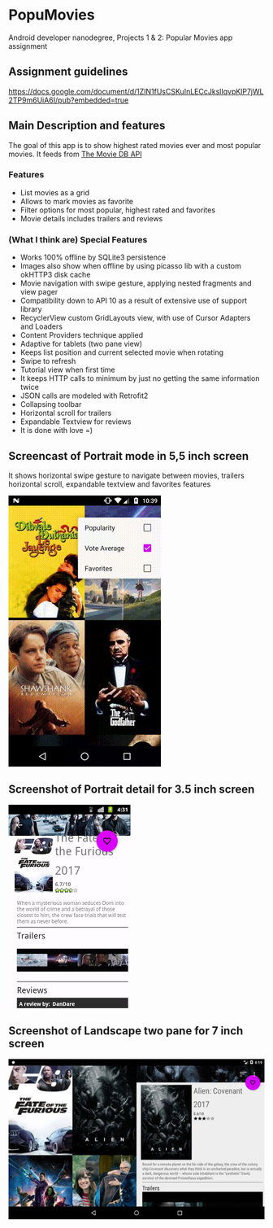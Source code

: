 # PopuMovies
Android developer nanodegree, Projects 1 &amp; 2: Popular Movies app assignment

## Assignment guidelines
https://docs.google.com/document/d/1ZlN1fUsCSKuInLECcJkslIqvpKlP7jWL2TP9m6UiA6I/pub?embedded=true

## Main Description and features
The goal of this app is to show highest rated movies ever and most popular movies. It feeds from [The Movie DB API](https://developers.themoviedb.org/3)

### Features
- List movies as a grid
- Allows to mark movies as favorite
- Filter options for most popular, highest rated and favorites
- Movie details includes trailers and reviews

### (What I think are) Special Features
- Works 100% offline by SQLite3 persistence
- Images also show when offline by using picasso lib with a custom okHTTP3 disk cache
- Movie navigation with swipe gesture, applying nested fragments and view pager
- Compatibility down to API 10 as a result of extensive use of support library
- RecyclerView custom GridLayouts  view, with use of Cursor Adapters and Loaders
- Content Providers technique applied
- Adaptive for tablets (two pane view)
- Keeps list position and current selected movie when rotating
- Swipe to refresh
- Tutorial view when first time
- It keeps HTTP calls to minimum by just no getting the same information twice
- JSON calls are modeled with Retrofit2
- Collapsing toolbar
- Horizontal scroll for trailers
- Expandable Textview for reviews
- It is done with love =)

## Screencast of Portrait mode in 5,5 inch screen
It shows horizontal swipe gesture to navigate between movies, trailers horizontal scroll, expandable textview and favorites features

![Screencast portrait](/screencast_portrait.gif)

## Screenshot of Portrait detail for 3.5 inch screen
![Screenshot portrait 3.5](/screenshot_portrait_35.png)

## Screenshot of Landscape two pane for 7 inch screen
![Screenshot landscape](/screenshot_landscape.png)
